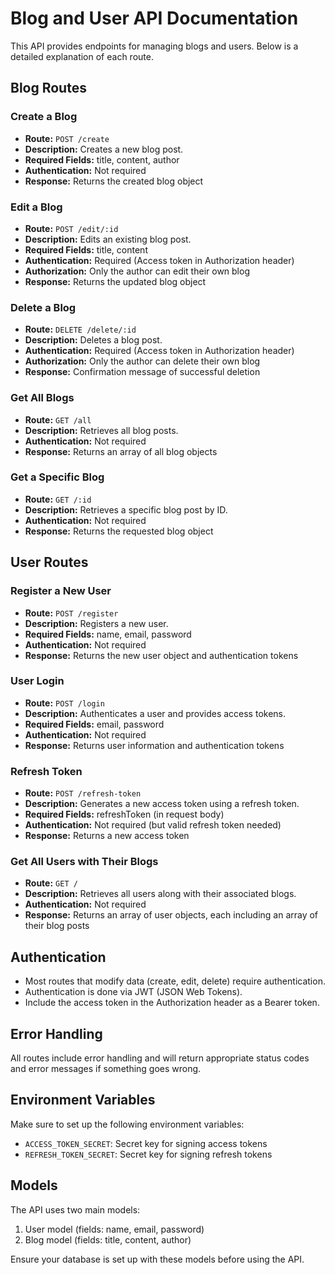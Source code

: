 # Blog and User API Documentation

This API provides endpoints for managing blogs and users. Below is a detailed explanation of each route.

## Blog Routes

### Create a Blog
- **Route:** `POST /create`
- **Description:** Creates a new blog post.
- **Required Fields:** title, content, author
- **Authentication:** Not required
- **Response:** Returns the created blog object

### Edit a Blog
- **Route:** `POST /edit/:id`
- **Description:** Edits an existing blog post.
- **Required Fields:** title, content
- **Authentication:** Required (Access token in Authorization header)
- **Authorization:** Only the author can edit their own blog
- **Response:** Returns the updated blog object

### Delete a Blog
- **Route:** `DELETE /delete/:id`
- **Description:** Deletes a blog post.
- **Authentication:** Required (Access token in Authorization header)
- **Authorization:** Only the author can delete their own blog
- **Response:** Confirmation message of successful deletion

### Get All Blogs
- **Route:** `GET /all`
- **Description:** Retrieves all blog posts.
- **Authentication:** Not required
- **Response:** Returns an array of all blog objects

### Get a Specific Blog
- **Route:** `GET /:id`
- **Description:** Retrieves a specific blog post by ID.
- **Authentication:** Not required
- **Response:** Returns the requested blog object

## User Routes

### Register a New User
- **Route:** `POST /register`
- **Description:** Registers a new user.
- **Required Fields:** name, email, password
- **Authentication:** Not required
- **Response:** Returns the new user object and authentication tokens

### User Login
- **Route:** `POST /login`
- **Description:** Authenticates a user and provides access tokens.
- **Required Fields:** email, password
- **Authentication:** Not required
- **Response:** Returns user information and authentication tokens

### Refresh Token
- **Route:** `POST /refresh-token`
- **Description:** Generates a new access token using a refresh token.
- **Required Fields:** refreshToken (in request body)
- **Authentication:** Not required (but valid refresh token needed)
- **Response:** Returns a new access token

### Get All Users with Their Blogs
- **Route:** `GET /`
- **Description:** Retrieves all users along with their associated blogs.
- **Authentication:** Not required
- **Response:** Returns an array of user objects, each including an array of their blog posts

## Authentication

- Most routes that modify data (create, edit, delete) require authentication.
- Authentication is done via JWT (JSON Web Tokens).
- Include the access token in the Authorization header as a Bearer token.

## Error Handling

All routes include error handling and will return appropriate status codes and error messages if something goes wrong.

## Environment Variables

Make sure to set up the following environment variables:
- `ACCESS_TOKEN_SECRET`: Secret key for signing access tokens
- `REFRESH_TOKEN_SECRET`: Secret key for signing refresh tokens

## Models

The API uses two main models:
1. User model (fields: name, email, password)
2. Blog model (fields: title, content, author)

Ensure your database is set up with these models before using the API.
